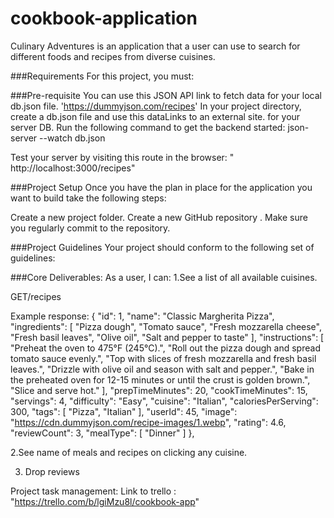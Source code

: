 # cookbook-application

Culinary Adventures is an application that a user can use to search for different foods and recipes from diverse cuisines.

###Requirements For this project, you must:

###Pre-requisite You can use this JSON API link to fetch data for your local db.json file. 'https://dummyjson.com/recipes'
In your project directory, create a db.json file and use this dataLinks to an external site. for your server DB. Run the following command to get the backend started: json-server --watch db.json

Test your server by visiting this route in the browser: " http://localhost:3000/recipes"


###Project Setup Once you have the plan in place for the application you want to build take the following steps:

Create a new project folder. Create a new GitHub repository . Make sure you regularly commit to the repository.

###Project Guidelines Your project should conform to the following set of guidelines:

###Core Deliverables: As a user, I can: 
1.See a list of all available cuisines. 


 GET/recipes

Example response: { "id": 1, "name": "Classic Margherita Pizza", "ingredients": [ "Pizza dough", "Tomato sauce", "Fresh mozzarella cheese", "Fresh basil leaves", "Olive oil", "Salt and pepper to taste" ], "instructions": [ "Preheat the oven to 475°F (245°C).", "Roll out the pizza dough and spread tomato sauce evenly.", "Top with slices of fresh mozzarella and fresh basil leaves.", "Drizzle with olive oil and season with salt and pepper.", "Bake in the preheated oven for 12-15 minutes or until the crust is golden brown.", "Slice and serve hot." ], "prepTimeMinutes": 20, "cookTimeMinutes": 15, "servings": 4, "difficulty": "Easy", "cuisine": "Italian", "caloriesPerServing": 300, "tags": [ "Pizza", "Italian" ], "userId": 45, "image": "https://cdn.dummyjson.com/recipe-images/1.webp", "rating": 4.6, "reviewCount": 3, "mealType": [ "Dinner" ] },

2.See name of meals and recipes on clicking any cuisine.

3. Drop reviews

Project task management:
Link to trello : "https://trello.com/b/lgiMzu8l/cookbook-app"